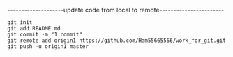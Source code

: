 --------------------update code from local to remote-----------------------

    git init
    git add README.md
    git commit -m "1 commit"
    git remote add origin1 https://github.com/Ham55665566/work_for_git.git
    git push -u origin1 master 
